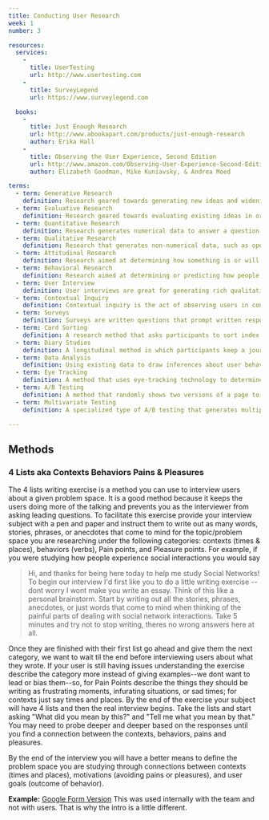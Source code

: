 ```yaml
---
title: Conducting User Research
week: 1
number: 3

resources:
  services:
    -
      title: UserTesting
      url: http://www.usertesting.com
    -
      title: SurveyLegend
      url: https://www.surveylegend.com

  books:
    -
      title: Just Enough Research
      url: http://www.abookapart.com/products/just-enough-research
      author: Erika Hall
    -
      title: Observing the User Experience, Second Edition
      url: http://www.amazon.com/Observing-User-Experience-Second-Edition/dp/0123848695
      author: Elizabeth Goodman, Mike Kuniavsky, & Andrea Moed

terms:
  - term: Generative Research
    definition: Research geared towards generating new ideas and widening the area of exploration.
  - term: Evaluative Research
    definition: Research geared towards evaluating existing ideas in order to narrow the area of exploration.
  - term: Quantitative Research
    definition: Research generates numerical data to answer a question.
  - term: Qualitative Research
    definition: Research that generates non-numerical data, such as open-ended survey questions or interviews.
  - term: Attitudinal Research
    definition: Research aimed at determining how something is or will be perceived.
  - term: Behavioral Research
    definition: Research aimed at determining or predicting how people actually behave.
  - term: User Interview
    definition: User interviews are great for generating rich qualitative information, and can lead you in new directions. However, they take a lot of time to plan and run, and because they are performed out of context, the results may lack accuracy in some ways.
  - term: Contextual Inquiry
    definition: Contextual inquiry is the act of observing users in context. Most typically, this is done to analyze how users accomplish certain tasks, such as choosing a brand of cereal in a supermarket or deciding the best route to take home. These studies are a great way to witness how people actually behave, but they are also costly and, because the researcher typically doesn’t interact with the participant, results are not guaranteed.
  - term: Surveys
    definition: Surveys are written questions that prompt written responses from users. They are effective at gathering quantitative and qualitative feedback from a large number of respondents quickly. The downside to surveys is that they may indicate a problem or trend, but the researcher can’t follow up to ask respondents to explain why. They also suffer from a sampling bias — certain types of users elect to respond to surveys, so the results may not represent all users..
  - term: Card Sorting
    definition: A research method that asks participants to sort index cards with concepts into groups in order to assess how they categorize information.
  - term: Diary Studies
    definition: A longitudinal method in which participants keep a journal describing their activities, behavior, and attitudes over a period of time.
  - term: Data Analysis
    definition: Using existing data to draw inferences about user behavior.
  - term: Eye Tracking
    definition: A method that uses eye-tracking technology to determine what areas of a page users look at.
  - term: A/B Testing
    definition: A method that randomly shows two versions of a page to actual users in order to determine which version performs best.
  - term: Multivariate Testing
    definition: A specialized type of A/B testing that generates multiple versions of a page based on more than one variable and determines which version performs best.

---
```


## Methods

### 4 Lists aka Contexts Behaviors Pains & Pleasures

The 4 lists writing exercise is a method you can use to interview users about a given problem space. It is a good method because it keeps the users doing more of the talking and prevents you as the interviewer from asking leading questions. To facilitate this exercise provide your interview subject with a pen and paper and instruct them to write out as many words, stories, phrases, or anecdotes that come to mind for the topic/problem space you are researching under the following categories: contexts (times & places), behaviors (verbs), Pain points, and Pleasure points. For example, if you were studying how people experience social interactions you would say

> Hi, and thanks for being here today to help me study Social Networks! To begin our interview I'd first like you to do a little writing exercise --  dont worry I wont make you write an essay. Think of this like a personal brainstorm. Start by writing out all the stories, phrases, anecdotes, or just words that come to mind when thinking of the painful parts of dealing with social network interactions. Take 5 minutes and try not to stop writing, theres no wrong answers here at all.  

Once they are finished with their first list go ahead and give them the next category, we want to wait til the end before interviewing users about what they wrote. If your user is still having issues understanding the exercise describe the category more instead of giving examples--we dont want to lead or bias them--so, for Pain Points describe the things they should be writing as frustrating moments, infurating situations, or sad times; for contexts just say times and places.  By the end of the exercise your subject will have 4 lists and then the real interview begins. Take the lists and start asking "What did you mean by this?" and "Tell me what you mean by that." You may need to probe deeper and deeper based on the responses until you find a connection between the contexts, behaviors, pains and pleasures. 

By the end of the interview you will have a better means to define the problem space you are studying through connections between contexts (times and places), motivations (avoiding pains or pleasures), and user goals (outcome of behavior).

**Example:** [Google Form Version](https://docs.google.com/forms/d/1u2tq-j4ToNwOBpp_f9yDezNnSCXtfpFrIAqkoO-eaCo/viewform)
This was used internally with the team and not with users. That is why the intro is a little different.
